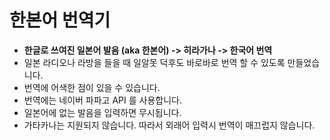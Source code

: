 # 한본어 번역기

- **한글로 쓰여진 일본어 발음 (aka 한본어) -> 히라가나 -> 한국어 번역** 
- 일본 라디오나 라방을 들을 때 일알못 덕후도 바로바로 번역 할 수 있도록 만들었습니다.
- 번역에 어색한 점이 있을 수 있습니다.
- 번역에는 네이버 파파고 API 를 사용합니다.
- 일본어에 없는 발음을 입력하면 무시됩니다.
- 가타카나는 지원되지 않습니다. 따라서 외래어 입력시 번역이 매끄럽지 않습니다.

